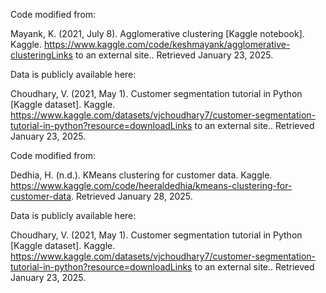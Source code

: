 Code modified from:

Mayank, K. (2021, July 8). Agglomerative clustering [Kaggle notebook]. Kaggle. https://www.kaggle.com/code/keshmayank/agglomerative-clusteringLinks to an external site.. Retrieved January 23, 2025.

Data is publicly available here:

Choudhary, V. (2021, May 1). Customer segmentation tutorial in Python [Kaggle dataset]. Kaggle. https://www.kaggle.com/datasets/vjchoudhary7/customer-segmentation-tutorial-in-python?resource=downloadLinks to an external site.. Retrieved January 23, 2025.


Code modified from:

Dedhia, H. (n.d.). KMeans clustering for customer data. Kaggle. https://www.kaggle.com/code/heeraldedhia/kmeans-clustering-for-customer-data. Retrieved January 28, 2025.

Data is publicly available here:

Choudhary, V. (2021, May 1). Customer segmentation tutorial in Python [Kaggle dataset]. Kaggle. https://www.kaggle.com/datasets/vjchoudhary7/customer-segmentation-tutorial-in-python?resource=downloadLinks to an external site.. Retrieved January 23, 2025.
